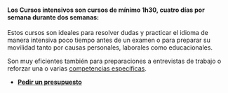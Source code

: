#### Los Cursos intensivos son cursos de mínimo 1h30, cuatro días por semana durante dos semanas:

Estos cursos son ideales para resolver dudas y practicar el idioma de manera intensiva poco tiempo antes de un examen o para preparar su movilidad tanto por causas personales, laborales como educacionales.

Son muy eficientes también para preparaciones a entrevistas de trabajo o reforzar una o varias [competencias específicas](es/preparacion-examenes.html#criterios-evaluacion).

- <a href="https://goo.gl/forms/J8FFLeCxKEuWTSye2" onclick="window.open(this.href, 'presupuesto', 'width=800,height=600'); return false;"><i class="fa fa-file-text-o" aria-hidden="true"></i>
 **Pedir un presupuesto**</a>
